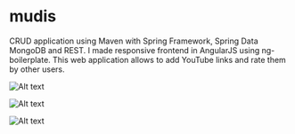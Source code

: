 # mudis

CRUD application using Maven with Spring Framework, Spring Data MongoDB and REST. I made
responsive frontend in AngularJS using ng-boilerplate. This web application allows to add YouTube
links and rate them by other users.

![Alt text](http://i.imgur.com/tSMn2bm.png)


![Alt text](http://i.imgur.com/VzTzwf5.png)


![Alt text](http://i.imgur.com/q7NMld9.png)
